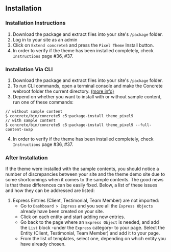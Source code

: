 ## Installation

### Installation Instructions
1. Download the package and extract files into your site's `/package` folder.
2. Log in to your site as an admin
3. Click on `Extend concrete5` and press the `Pixel Theme` Install button.
4. In order to verify if the theme has been installed completely, check `Instructions` page #36, #37.

### Installation Via CLI
1. Download the package and extract files into your site's `/package` folder.
2. To run CLI commands, open a terminal console and make the Concrete webroot folder the current directory. [(more info)](https://documentation.concretecms.org/developers/framework/console-commands-and-jobs/command-line-interface-cli-commands)
3. Depend on whether you want to install with or without sample content, run one of these commands:
```
// without sample content
$ concrete/bin/concrete5 c5:package-install theme_pixel9
// with sample content
$ concrete/bin/concrete5 c5:package-install theme_pixel9 --full-content-swap
```
4. In order to verify if the theme has been installed completely, check `Instructions` page #36, #37.
 
### After Installation
If the theme were installed with the sample contents, you should notice a number of discrepancies between your site and the theme demo site due to some shortcomings when it comes to the sample contents. The good news is that these differences can be easily fixed. Below, a list of these issues and how they can be addressed are listed:

1. Express Entries (Client, Testimonial, Team Member) are not imported: 
    - Go to `Dashboard > Express` and you see all the `Express Objects` already have been created on your site.
    - Click on each entity and start adding new entries.
    - Go back to the page where an `Express Object` is needed, and add the `List` block -under the `Express` category- to your page. Select the Entity (Client, Testimonial, Team Member) and add it to your page.
    - From the list of templates, select one, depending on which entity you have already chosen.
